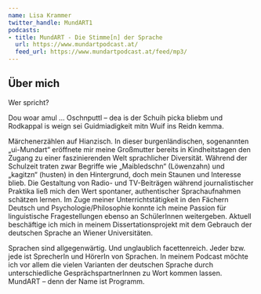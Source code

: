 ```yaml
---
name: Lisa Krammer
twitter_handle: MundART1
podcasts:
- title: MundART - Die Stimme[n] der Sprache
  url: https://www.mundartpodcast.at/
  feed_url: https://www.mundartpodcast.at/feed/mp3/
---
```


## Über mich

Wer spricht?

Dou woar amul … Oschnputtl – dea is der Schuih picka bliebm und Rodkappal is weign sei Guidmiadigkeit
mitn Wuif ins Reidn kemma.

Märchenerzählen auf Hianzisch. In dieser burgenländischen, sogenannten „ui-Mundart“ eröffnete mir
meine Großmutter bereits in Kindheitstagen den Zugang zu einer faszinierenden Welt sprachlicher
Diversität. Während der Schulzeit traten zwar Begriffe wie „Maibledschn“ (Löwenzahn) und „kagitzn“
(husten) in den Hintergrund, doch mein Staunen und Interesse blieb. Die Gestaltung von Radio- und
TV-Beiträgen während journalistischer Praktika ließ mich den Wert spontaner, authentischer
Sprachaufnahmen schätzen lernen. Im Zuge meiner Unterrichtstätigkeit in den Fächern Deutsch und
Psychologie/Philosophie konnte ich meine Passion für linguistische Fragestellungen ebenso an
SchülerInnen weitergeben. Aktuell beschäftige ich mich in meinem Dissertationsprojekt mit dem Gebrauch der deutschen Sprache an Wiener Universitäten.

Sprachen sind allgegenwärtig. Und unglaublich facettenreich. Jeder bzw. jede ist SprecherIn und
HörerIn von Sprachen. In meinem Podcast möchte ich vor allem die vielen Varianten der deutschen
Sprache durch unterschiedliche GesprächspartnerInnen zu Wort kommen lassen. MundART – denn der Name
ist Programm.